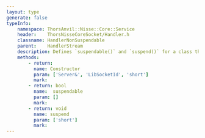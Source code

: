 ```yaml
---
layout: type
generate: false
typeInfo:
    namespace: ThorsAnvil::Nisse::Core::Service
    header:    ThorsNisseCoreSocket/Handler.h
    classname: HandlerNonSuspendable
    parent:    HandlerStream
    description: Defines `suspendable()` and `suspend()` for a class that is non suspendable.<br>This is used by some of ther server built in handlers that must complete. It is unlikely that this will be useful for a user defined handler.
    methods:
        - return:
          name: Constructor
          param: ['Server&', 'LibSocketId', 'short']
          mark:
        - return: bool
          name:  suspendable
          param: []
          mark:
        - return: void
          name: suspend
          param: ['short']
          mark:
---
```


